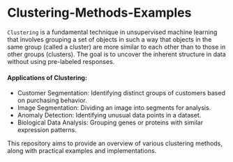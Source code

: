 # Clustering-Methods-Examples

`Clustering` is a fundamental technique in unsupervised machine learning that involves grouping a set of objects in such a way that objects in the same group (called a cluster) are more similar to each other than to those in other groups (clusters). The goal is to uncover the inherent structure in data without using pre-labeled responses.

#### Applications of Clustering:

+ Customer Segmentation: Identifying distinct groups of customers based on purchasing behavior.
+ Image Segmentation: Dividing an image into segments for analysis.
+ Anomaly Detection: Identifying unusual data points in a dataset.
+ Biological Data Analysis: Grouping genes or proteins with similar expression patterns.

This repository aims to provide an overview of various clustering methods, along with practical examples and implementations. 


